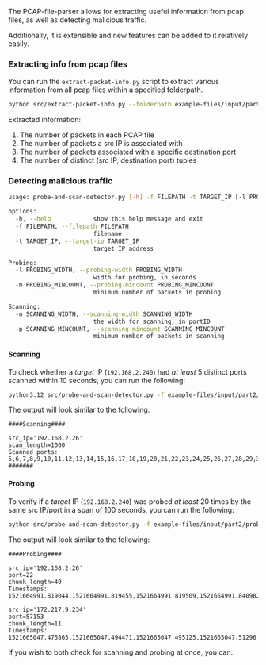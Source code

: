 The PCAP-file-parser allows for extracting useful information from pcap files, as well as detecting malicious traffic.

Additionally, it is extensible and new features can be added to it relatively easily. 

### Extracting info from pcap files
You can run the `extract-packet-info.py` script to extract various information from all pcap files within a specified folderpath.
```sh
python src/extract-packet-info.py --folderpath example-files/input/part1
``` 

Extracted information:
1. The number of packets in each PCAP file
2. The number of packets a src IP is associated with
3. The number of packets associated with a specific destination port
4. The number of distinct (src IP, destination port) tuples

### Detecting malicious traffic
```sh
usage: probe-and-scan-detector.py [-h] -f FILEPATH -t TARGET_IP [-l PROBING_WIDTH] [-m PROBING_MINCOUNT] [-n SCANNING_WIDTH] [-p SCANNING_MINCOUNT]

options:
  -h, --help            show this help message and exit
  -f FILEPATH, --filepath FILEPATH
                        filename
  -t TARGET_IP, --target-ip TARGET_IP
                        target IP address

Probing:
  -l PROBING_WIDTH, --probing-width PROBING_WIDTH
                        width for probing, in seconds
  -m PROBING_MINCOUNT, --probing-mincount PROBING_MINCOUNT
                        minimum number of packets in probing

Scanning:
  -n SCANNING_WIDTH, --scanning-width SCANNING_WIDTH
                        the width for scanning, in portID
  -p SCANNING_MINCOUNT, --scanning-mincount SCANNING_MINCOUNT
                        minimum number of packets in scanning
```
#### Scanning
To check whether a *target* IP (`192.168.2.240`) had *at least* 5 distinct ports scanned within 10 seconds, you can run the following:
```sh
python3.12 src/probe-and-scan-detector.py -f example-files/input/part2/scanning1.pcap -t 192.168.2.240 --scanning-width 10 --scanning-mincount 5
```
The output will look similar to the following:
```
####Scanning####

src_ip='192.168.2.26'
scan_length=1000
Scanned ports: 5,6,7,8,9,10,11,12,13,14,15,16,17,18,19,20,21,22,23,24,25,26,27,28,29,30,31,32,33,34,35,36,37,38,39,40,41,42,43,44,45,46,47,48,49,50,51,52,53,54,55,56,57,58,59,60,61,62,63,64,65,66,67,68,69,70,71,72,73,74,75,76,77,78,79,80,81,82,83,84,85,86,87,88,89,90,91,92,93,94,95,96,97,98,99,100,101,102,103,104,105,106,107,108,109,110,111,112,113,114,115,116,117,118,119,120,121,122,123,124,125,126,127,128,129,130,131,132,133,134,135,136,137,138,139,140,141,142,143,144,145,146,147,148,149,150,151,152,153,154,155,156,157,158,159,160,161,162,163,164,165,166,167,168,169,170,171,172,173,174,175,176,177,178,179,180,181,182,183,184,185,186,187,188,189,190,191,192,193,194,195,196,197,198,199,200,201,202,203,204,205,206,207,208,209,210,211,212,213,214,215,216,217,218,219,220,221,222,223,224,225,226,227,228,229,230,231,232,233,234,235,236,237,238,239,240,241,242,243,244,245,246,247,248,249,250,251,252,253,254,255,256,257,258,259,260,261,262,263,264,265,266,267,268,269,270,271,272,273,274,275,276,277,278,279,280,281,282,283,284,285,286,287,288,289,290,291,292,293,294,295,296,297,298,299,300,301,302,303,304,305,306,307,308,309,310,311,312,313,314,315,316,317,318,319,320,321,322,323,324,325,326,327,328,329,330,331,332,333,334,335,336,337,338,339,340,341,342,343,344,345,346,347,348,349,350,351,352,353,354,355,356,357,358,359,360,361,362,363,364,365,366,367,368,369,370,371,372,373,374,375,376,377,378,379,380,381,382,383,384,385,386,387,388,389,390,391,392,393,394,395,396,397,398,399,400,401,402,403,404,405,406,407,408,409,410,411,412,413,414,415,416,417,418,419,420,421,422,423,424,425,426,427,428,429,430,431,432,433,434,435,436,437,438,439,440,441,442,443,444,445,446,447,448,449,450,451,452,453,454,455,456,457,458,459,460,461,462,463,464,465,466,467,468,469,470,471,472,473,474,475,476,477,478,479,480,481,482,483,484,485,486,487,488,489,490,491,492,493,494,495,496,497,498,499,500,501,502,503,504,505,506,507,508,509,510,511,512,513,514,515,516,517,518,519,520,521,522,523,524,525,526,527,528,529,530,531,532,533,534,535,536,537,538,539,540,541,542,543,544,545,546,547,548,549,550,551,552,553,554,555,556,557,558,559,560,561,562,563,564,565,566,567,568,569,570,571,572,573,574,575,576,577,578,579,580,581,582,583,584,585,586,587,588,589,590,591,592,593,594,595,596,597,598,599,600,601,602,603,604,605,606,607,608,609,610,611,612,613,614,615,616,617,618,619,620,621,622,623,624,625,626,627,628,629,630,631,632,633,634,635,636,637,638,639,640,641,642,643,644,645,646,647,648,649,650,651,652,653,654,655,656,657,658,659,660,661,662,663,664,665,666,667,668,669,670,671,672,673,674,675,676,677,678,679,680,681,682,683,684,685,686,687,688,689,690,691,692,693,694,695,696,697,698,699,700,701,702,703,704,705,706,707,708,709,710,711,712,713,714,715,716,717,718,719,720,721,722,723,724,725,726,727,728,729,730,731,732,733,734,735,736,737,738,739,740,741,742,743,744,745,746,747,748,749,750,751,752,753,754,755,756,757,758,759,760,761,762,763,764,765,766,767,768,769,770,771,772,773,774,775,776,777,778,779,780,781,782,783,784,785,786,787,788,789,790,791,792,793,794,795,796,797,798,799,800,801,802,803,804,805,806,807,808,809,810,811,812,813,814,815,816,817,818,819,820,821,822,823,824,825,826,827,828,829,830,831,832,833,834,835,836,837,838,839,840,841,842,843,844,845,846,847,848,849,850,851,852,853,854,855,856,857,858,859,860,861,862,863,864,865,866,867,868,869,870,871,872,873,874,875,876,877,878,879,880,881,882,883,884,885,886,887,888,889,890,891,892,893,894,895,896,897,898,899,900,901,902,903,904,905,906,907,908,909,910,911,912,913,914,915,916,917,918,919,920,921,922,923,924,925,926,927,928,929,930,931,932,933,934,935,936,937,938,939,940,941,942,943,944,945,946,947,948,949,950,951,952,953,954,955,956,957,958,959,960,961,962,963,964,965,966,967,968,969,970,971,972,973,974,975,976,977,978,979,980,981,982,983,984,985,986,987,988,989,990,991,992,993,994,995,996,997,998,999,1000,1001,1002,1003,1004
#######
```

#### Probing
To verify if a *target* IP (`192.168.2.240`) was probed *at least* 20 times by the same src IP/port in a span of 100 seconds, you can run the following:
```sh
python src/probe-and-scan-detector.py -f example-files/input/part2/probing1.pcap -t 192.168.2.240 --probing-width 100 --probing-mincount 10
```

The output will look similar to the following:
```
####Probing####

src_ip='192.168.2.26'
port=22
chunk_length=40
Timestamps: 1521664991.819044,1521664991.819455,1521664991.819509,1521664991.840982,1521664992.70267,1521664992.70685,1521664992.70871,1521664992.90977,1521664992.321619,1521664992.322129,1521664992.3223,1521664992.343946,1521664992.573102,1521664992.573632,1521664992.573748,1521664992.593143,1521664992.824473,1521664992.824848,1521664992.825033,1521664992.844323,1521664993.75882,1521664993.7624,1521664993.76466,1521664993.9696,1521664993.327244,1521664993.327656,1521664993.327761,1521664993.350489,1521664993.578547,1521664993.578972,1521664993.579068,1521664993.599466,1521664993.829928,1521664993.830481,1521664993.830563,1521664993.852564,1521664994.81393,1521664994.81956,1521664994.82082,1521664994.104814

src_ip='172.217.9.234'
port=57153
chunk_length=11
Timestamps: 1521665047.475865,1521665047.494471,1521665047.495125,1521665047.51296,1521665047.512966,1521665047.513078,1521665047.51378,1521665047.515078,1521665047.515134,1521665047.515136,1521665047.534629
```

If you wish to both check for scanning and probing at once, you can.